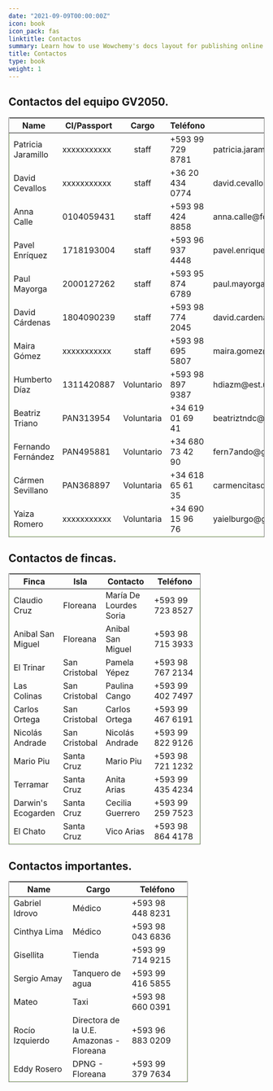 ```yaml
---
date: "2021-09-09T00:00:00Z"
icon: book
icon_pack: fas
linktitle: Contactos
summary: Learn how to use Wowchemy's docs layout for publishing online courses, software documentation, and tutorials.
title: Contactos
type: book
weight: 1
---
```


## Contactos del equipo GV2050.

<table style='border: 1px solid gray; width: 100%; margin-top: 0rem; overflow: hidden;'>
<tr>
<th style='width: 25%;'>Name</th>
<th style='width: 10%;'>CI/Passport</th>
<th style="text-align: center; width: 5%;">Cargo</th>
<th style="width: 45%;">Teléfono</th>
<th style="text-align: center; width: 15%;">Mail</th>
</tr>
<tbody style="border: 1px solid rgba(100, 200, 0, 0.3);">
<tr>
  <td>Patricia Jaramillo</td>
  <td>xxxxxxxxxxx</td>
  <td style='text-align: center;'>staff</td>
  <td>+593 99 729 8781</td>
  <td>patricia.jaramillo@fcdarwin.org.ec</td>
</tr>
<tr>
  <td>David Cevallos</td>
  <td>xxxxxxxxxxx</td>
  <td style='text-align: center;'>staff</td>
  <td>+36 20 434 0774</td>
  <td>david.cevallos@fcdarwin.org.ec</td>
</tr>
<tr>
  <td>Anna Calle</td>
  <td>0104059431</td>
  <td style='text-align: center;'>staff</td>
  <td>+593 98 424 8858</td>
  <td>anna.calle@fcdarwin.org.ec</td>
</tr>
<tr>
  <td>Pavel Enríquez</td>
  <td>1718193004</td>
  <td style='text-align: center;'>staff</td>
  <td>+593 96 937 4448</td>
  <td>pavel.enriquez@fcdarwin.org.ec</td>
</tr>
<tr>
  <td>Paul Mayorga</td>
  <td>2000127262</td>
  <td style='text-align: center;'>staff</td>
  <td>+593 95 874 6789</td>
  <td>paul.mayorga@fcdarwin.org.ec</td>
</tr>
<tr>
  <td>David Cárdenas</td>
  <td>1804090239</td>
  <td style='text-align: center;'>staff</td>
  <td>+593 98 774 2045</td>
  <td>david.cardenas@fcdarwin.org.ec</td>
</tr>
<tr>
  <td>Maira Gómez</td>
  <td>xxxxxxxxxxx</td>
  <td style='text-align: center;'>staff</td>
  <td>+593 98 695 5807</td>
  <td>maira.gomez@fcdarwin.org.ec</td>
</tr>
<tr>
  <td>Humberto Díaz</td>
  <td>1311420887</td>
  <td>Voluntario</td>
  <td>+593 98 897 9387</td>
  <td>hdiazm@est.ups.edu.ec</td>
</tr>
<tr>
  <td>Beatriz Triano</td>
  <td>PAN313954</td>
  <td>Voluntaria</td>
  <td>+34 619 01 69 41</td>
  <td>beatriztndc@gmail.com</td>
</tr>
<tr>
  <td>Fernando Fernández</td>
  <td>PAN495881</td>
  <td>Voluntario</td>
  <td>+34 680 73 42 90</td>
  <td>fern7ando@gmail.com</td>
</tr>
<tr>
  <td>Cármen Sevillano</td>
  <td>PAN368897</td>
  <td>Voluntaria</td>
  <td>+34 618 65 61 35</td>
  <td>carmencitasdc30@gmail.com</td>
</tr>
<tr>
  <td>Yaiza Romero</td>
  <td>xxxxxxxxxxx</td>
  <td>Voluntaria</td>
  <td>+34 690 15 96 76</td>
  <td>yaielburgo@gmail.com</td>
</tr>
</tbody>
</table>

## Contactos de fincas.

<table style='border: 1px solid gray; width: 75%; margin-top: 0rem; overflow: hidden;'>
<tr>
<th style='width: 24%;'>Finca</th>
<th style='width: 20%;'>Isla</th>
<th style='width: 26%;'>Contacto</th>
<th style='width: 27%;'>Teléfono</th>
</tr>
<tbody style="border: 1px solid rgba(100, 200, 0, 0.3);">
<tr>
  <td>Claudio Cruz</td>
  <td>Floreana</td>
  <td>María De Lourdes Soria</td>
  <td>+593 99 723 8527</td>
</tr>
<tr>
  <td>Anibal San Miguel</td>
  <td>Floreana</td>
  <td>Anibal San Miguel</td>
  <td>+593 98 715 3933</td>
</tr>
<tr>
  <td>El Trinar</td>
  <td>San Cristobal</td>
  <td>Pamela Yépez</td>
  <td>+593 98 767 2134</td>
</tr>
<tr>
  <td>Las Colinas</td>
  <td>San Cristobal</td>
  <td>Paulina Cango</td>
  <td>+593 99 402 7497</td>
</tr>
<tr>
  <td>Carlos Ortega</td>
  <td>San Cristobal</td>
  <td>Carlos Ortega</td>
  <td>+593 99 467 6191</td>
</tr>
<tr>
  <td>Nicolás Andrade</td>
  <td>San Cristobal</td>
  <td>Nicolás Andrade</td>
  <td>+593 99 822 9126</td>
</tr>
<tr>
  <td>Mario Piu</td>
  <td>Santa Cruz</td>
  <td>Mario Piu</td>
  <td>+593 98 721 1232</td>
</tr>
<tr>
  <td>Terramar</td>
  <td>Santa Cruz</td>
  <td>Anita Arias</td>
  <td>+593 99 435 4234</td>
</tr>
<tr>
  <td>Darwin's Ecogarden</td>
  <td>Santa Cruz</td>
  <td>Cecilia Guerrero</td>
  <td>+593 99 259 7523</td>
</tr>
<tr>
  <td>El Chato</td>
  <td>Santa Cruz</td>
  <td>Vico Arias</td>
  <td>+593 98 864 4178</td>
</tr>
</tbody>
</table>

## Contactos importantes.

<table style='border: 1px solid gray; width: 70%; margin-top: 0rem; overflow: hidden;'>
<tr>
<th style='width: 33%;'>Name</th>
<th style='width: 33%;'>Cargo</th>
<th style='width: 33%;'>Teléfono</th>
</tr>
<tbody style="border: 1px solid rgba(100, 200, 0, 0.3);">
<tr>
  <td>Gabriel Idrovo</td>
  <td>Médico</td>
  <td>+593 98 448 8231</td>
</tr>
<tr>
  <td>Cinthya Lima</td>
  <td>Médico</td>
  <td>+593 98 043 6836</td>
</tr>
<tr>
  <td>Gisellita</td>
  <td>Tienda</td>
  <td>+593 99 714 9215</td>
</tr>
<tr>
  <td>Sergio Amay</td>
  <td>Tanquero de agua</td>
  <td>+593 99 416 5855</td>
</tr>
<tr>
  <td>Mateo</td>
  <td>Taxi</td>
  <td>+593 98 660 0391</td>
</tr>
<tr>
  <td>Rocío Izquierdo</td>
  <td>Directora de la U.E. Amazonas - Floreana</td>
  <td>+593 96 883 0209</td>
</tr><tr>
  <td>Eddy Rosero</td>
  <td>DPNG - Floreana</td>
  <td>+593 99 379 7634</td>
</tr>
</tbody>
</table>